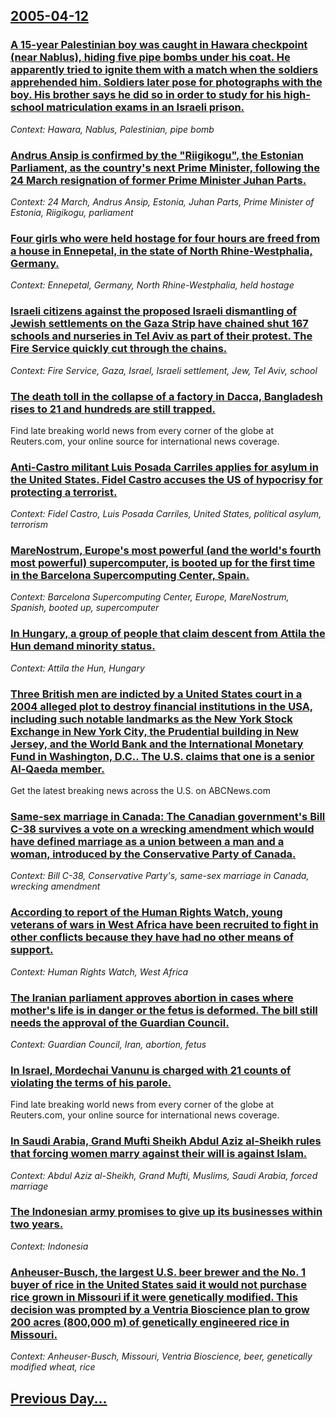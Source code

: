 ## [2005-04-12](/news/2005/04/12/index.md)

### [ A 15-year Palestinian boy was caught in Hawara checkpoint (near Nablus), hiding five pipe bombs under his coat. He apparently tried to ignite them with a match when the soldiers apprehended him. Soldiers later pose for photographs with the boy. His brother says he did so in order to study for his high-school matriculation exams in an Israeli prison. ](/news/2005/04/12/a-15-year-palestinian-boy-was-caught-in-hawara-checkpoint-near-nablus-hiding-five-pipe-bombs-under-his-coat-he-apparently-tried-to-igni.md)
_Context: Hawara, Nablus, Palestinian, pipe bomb_

### [ Andrus Ansip is confirmed by the "Riigikogu", the Estonian Parliament, as the country's next Prime Minister, following the 24 March resignation of former Prime Minister Juhan Parts. ](/news/2005/04/12/andrus-ansip-is-confirmed-by-the-riigikogu-the-estonian-parliament-as-the-country-s-next-prime-minister-following-the-24-march-resigna.md)
_Context: 24 March, Andrus Ansip, Estonia, Juhan Parts, Prime Minister of Estonia, Riigikogu, parliament_

### [ Four girls who were held hostage for four hours are freed from a house in Ennepetal, in the state of North Rhine-Westphalia, Germany. ](/news/2005/04/12/four-girls-who-were-held-hostage-for-four-hours-are-freed-from-a-house-in-ennepetal-in-the-state-of-north-rhine-westphalia-germany.md)
_Context: Ennepetal, Germany, North Rhine-Westphalia, held hostage_

### [ Israeli citizens against the proposed Israeli dismantling of Jewish settlements on the Gaza Strip have chained shut 167 schools and nurseries in Tel Aviv as part of their protest. The Fire Service quickly cut through the chains. ](/news/2005/04/12/israeli-citizens-against-the-proposed-israeli-dismantling-of-jewish-settlements-on-the-gaza-strip-have-chained-shut-167-schools-and-nurseri.md)
_Context: Fire Service, Gaza, Israel, Israeli settlement, Jew, Tel Aviv, school_

### [ The death toll in the collapse of a factory in Dacca, Bangladesh rises to 21 and hundreds are still trapped. ](/news/2005/04/12/the-death-toll-in-the-collapse-of-a-factory-in-dacca-bangladesh-rises-to-21-and-hundreds-are-still-trapped.md)
Find late breaking world news from every corner of the globe at Reuters.com, your online source for international news coverage.

### [ Anti-Castro militant Luis Posada Carriles applies for asylum in the United States. Fidel Castro accuses the US of hypocrisy for protecting a terrorist. ](/news/2005/04/12/anti-castro-militant-luis-posada-carriles-applies-for-asylum-in-the-united-states-fidel-castro-accuses-the-us-of-hypocrisy-for-protecting.md)
_Context: Fidel Castro, Luis Posada Carriles, United States, political asylum, terrorism_

### [ MareNostrum, Europe's most powerful (and the world's fourth most powerful) supercomputer, is booted up for the first time in the Barcelona Supercomputing Center, Spain. ](/news/2005/04/12/marenostrum-europe-s-most-powerful-and-the-world-s-fourth-most-powerful-supercomputer-is-booted-up-for-the-first-time-in-the-barcelona.md)
_Context: Barcelona Supercomputing Center, Europe, MareNostrum, Spanish, booted up, supercomputer_

### [ In Hungary, a group of people that claim descent from Attila the Hun demand minority status. ](/news/2005/04/12/in-hungary-a-group-of-people-that-claim-descent-from-attila-the-hun-demand-minority-status.md)
_Context: Attila the Hun, Hungary_

### [ Three British men are indicted by a United States court in a 2004 alleged plot to destroy financial institutions in the USA, including such notable landmarks as the New York Stock Exchange in New York City, the Prudential building in New Jersey, and the World Bank and the International Monetary Fund in Washington, D.C.. The U.S. claims that one is a senior Al-Qaeda member. ](/news/2005/04/12/three-british-men-are-indicted-by-a-united-states-court-in-a-2004-alleged-plot-to-destroy-financial-institutions-in-the-usa-including-such.md)
Get the latest breaking news across the U.S. on ABCNews.com

### [ Same-sex marriage in Canada: The Canadian government's Bill C-38 survives a vote on a wrecking amendment which would have defined marriage as a union between a man and a woman, introduced by the Conservative Party of Canada. ](/news/2005/04/12/same-sex-marriage-in-canada-the-canadian-government-s-bill-c-38-survives-a-vote-on-a-wrecking-amendment-which-would-have-defined-marriage.md)
_Context: Bill C-38, Conservative Party's, same-sex marriage in Canada, wrecking amendment_

### [ According to report of the Human Rights Watch, young veterans of wars in West Africa have been recruited to fight in other conflicts because they have had no other means of support. ](/news/2005/04/12/according-to-report-of-the-human-rights-watch-young-veterans-of-wars-in-west-africa-have-been-recruited-to-fight-in-other-conflicts-becaus.md)
_Context: Human Rights Watch, West Africa_

### [ The Iranian parliament approves abortion in cases where mother's life is in danger or the fetus is deformed. The bill still needs the approval of the Guardian Council. ](/news/2005/04/12/the-iranian-parliament-approves-abortion-in-cases-where-mother-s-life-is-in-danger-or-the-fetus-is-deformed-the-bill-still-needs-the-appro.md)
_Context: Guardian Council, Iran, abortion, fetus_

### [ In Israel, Mordechai Vanunu is charged with 21 counts of violating the terms of his parole. ](/news/2005/04/12/in-israel-mordechai-vanunu-is-charged-with-21-counts-of-violating-the-terms-of-his-parole.md)
Find late breaking world news from every corner of the globe at Reuters.com, your online source for international news coverage.

### [ In Saudi Arabia, Grand Mufti Sheikh Abdul Aziz al-Sheikh rules that forcing women marry against their will is against Islam. ](/news/2005/04/12/in-saudi-arabia-grand-mufti-sheikh-abdul-aziz-al-sheikh-rules-that-forcing-women-marry-against-their-will-is-against-islam.md)
_Context: Abdul Aziz al-Sheikh, Grand Mufti, Muslims, Saudi Arabia, forced marriage_

### [ The Indonesian army promises to give up its businesses within two years. ](/news/2005/04/12/the-indonesian-army-promises-to-give-up-its-businesses-within-two-years.md)
_Context: Indonesia_

### [ Anheuser-Busch, the largest U.S. beer brewer and the No. 1 buyer of rice in the United States said it would not purchase rice grown in Missouri if it were genetically modified. This decision was prompted by a Ventria Bioscience plan to grow 200 acres (800,000 m) of genetically engineered rice in Missouri. ](/news/2005/04/12/anheuser-busch-the-largest-u-s-beer-brewer-and-the-no-1-buyer-of-rice-in-the-united-states-said-it-would-not-purchase-rice-grown-in-miss.md)
_Context: Anheuser-Busch, Missouri, Ventria Bioscience, beer, genetically modified wheat, rice_

## [Previous Day...](/news/2005/04/11/index.md)

